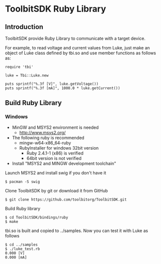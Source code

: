 # ToolbitSDK Ruby Library

## Introduction

ToolbitSDK provide Ruby Library to communicate with a target device.

For example, to read voltage and current values from Luke, just make an object of Luke class defined by tbi.so and use member functions as follows as:
```
require 'tbi'

luke = Tbi::Luke.new

puts sprintf("%.3f [V]", luke.getVoltage())
puts sprintf("%.3f [mA]", 1000.0 * luke.getCurrent())
```


## Build Ruby Library

### Windows

- MinGW and MSYS2 environment is needed
    - http://www.msys2.org/
- The following ruby is recommended
    - mingw-w64-x86_64-ruby
    - RubyInstaller for windows 32bit version
       - Ruby 2.4.1-1 (x86) is verified
       - 64bit version is not verified
- Install "MSYS2 and MINGW development toolchain"

Launch MSYS2 and install swig if you don't  have it
```
$ pacman -S swig
```

Clone ToolbitSDK by git or download it from GitHub
```
$ git clone https://github.com/toolbitorg/ToolbitSDK.git
```

Build Ruby library
```
$ cd ToolbitSDK/bindings/ruby
$ make
```

tbi.so is built and copied to ../samples. Now you can test it with Luke as follows
```
$ cd ../samples
$ ./luke_test.rb
0.000 [V]
0.000 [mA]
```
